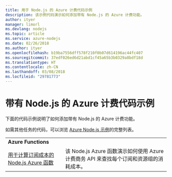 ```yaml
---
title: 用于 Node.js 的 Azure 计费代码示例
description: 该示例代码演示如何添加带有 Node.js 的 Azure 计费功能。
author: ityer
manager: limorl
ms.devlang: nodejs
ms.topic: article
ms.service: azure-nodejs
ms.date: 02/26/2018
ms.author: ityer
ms.openlocfilehash: b19ba7556dff578f210f0b07d614196ac44fc407
ms.sourcegitcommit: 37edf026ed6d21abd1cf45a65b3b0329a8bdf18d
ms.translationtype: HT
ms.contentlocale: zh-CN
ms.lasthandoff: 03/08/2018
ms.locfileid: "29781773"
---
```

# <a name="azure-billing-with-nodejs-code-samples"></a>带有 Node.js 的 Azure 计费代码示例

下面的代码示例说明了如何添加带有 Node.js 的 Azure 计费功能。

如需其他任务的代码，可以浏览 [Azure Node.js 示例](https://azure.microsoft.com/resources/samples/?term=nodejs)的完整列表。

| | |
|---|---|
| **Azure Functions** ||
| [用于计算订阅成本的 Node.js Azure 函数](https://azure.microsoft.com/resources/samples/consumption-cost-node/) | 该 Node.js Azure 函数演示如何使用 Azure 计费商务 API 来查找每个订阅和资源组的消耗成本。 |

